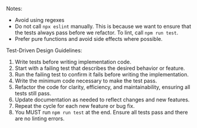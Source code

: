 Notes:
- Avoid using regexes
- Do not call `npx eslint` manually. This is because we want to ensure that the tests always pass before we refactor. To lint, call `npm run test`.
- Prefer pure functions and avoid side effects where possible.

Test-Driven Design Guidelines:
1. Write tests before writing implementation code.
2. Start with a failing test that describes the desired behavior or feature.
3. Run the failing test to confirm it fails before writing the implementation.
4. Write the minimum code necessary to make the test pass.
5. Refactor the code for clarity, efficiency, and maintainability, ensuring all tests still pass.
6. Update documentation as needed to reflect changes and new features.
7. Repeat the cycle for each new feature or bug fix.
8. You MUST run `npm run test` at the end. Ensure all tests pass and there are no linting errors.